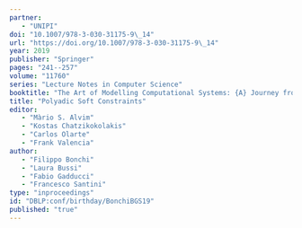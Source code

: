 ```yaml
---
partner:
   - "UNIPI"
doi: "10.1007/978-3-030-31175-9\_14"
url: "https://doi.org/10.1007/978-3-030-31175-9\_14"
year: 2019
publisher: "Springer"
pages: "241--257"
volume: "11760"
series: "Lecture Notes in Computer Science"
booktitle: "The Art of Modelling Computational Systems: {A} Journey from Logic and Concurrency to Security and Privacy - Essays Dedicated to Catuscia Palamidessi on the Occasion of Her 60th Birthday"
title: "Polyadic Soft Constraints"
editor:
   - "Màrio S. Alvim"
   - "Kostas Chatzikokolakis"
   - "Carlos Olarte"
   - "Frank Valencia"
author:
   - "Filippo Bonchi"
   - "Laura Bussi"
   - "Fabio Gadducci"
   - "Francesco Santini"
type: "inproceedings"
id: "DBLP:conf/birthday/BonchiBGS19"
published: "true"
---
```

